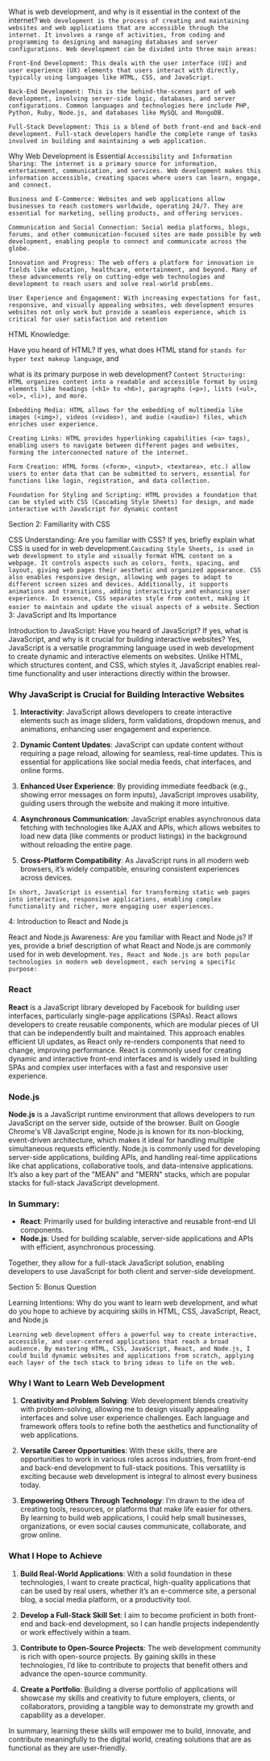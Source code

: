 What is web development, and why is it essential in the context of the internet?
``Web development is the process of creating and maintaining websites and web applications that are accessible through the internet. It involves a range of activities, from coding and programming to designing and managing databases and server configurations. Web development can be divided into three main areas:``

``Front-End Development: This deals with the user interface (UI) and user experience (UX) elements that users interact with directly, typically using languages like HTML, CSS, and JavaScript.``

``Back-End Development: This is the behind-the-scenes part of web development, involving server-side logic, databases, and server configurations. Common languages and technologies here include PHP, Python, Ruby, Node.js, and databases like MySQL and MongoDB.``

``Full-Stack Development: This is a blend of both front-end and back-end development. Full-stack developers handle the complete range of tasks involved in building and maintaining a web application.``

Why Web Development is Essential
``Accessibility and Information Sharing: The internet is a primary source for information, entertainment, communication, and services. Web development makes this information accessible, creating spaces where users can learn, engage, and connect.``

``Business and E-Commerce: Websites and web applications allow businesses to reach customers worldwide, operating 24/7. They are essential for marketing, selling products, and offering services.``

``Communication and Social Connection: Social media platforms, blogs, forums, and other communication-focused sites are made possible by web development, enabling people to connect and communicate across the globe.``

``Innovation and Progress: The web offers a platform for innovation in fields like education, healthcare, entertainment, and beyond. Many of these advancements rely on cutting-edge web technologies and development to reach users and solve real-world problems.``

`User Experience and Engagement: With increasing expectations for fast, responsive, and visually appealing websites, web development ensures websites not only work but provide a seamless experience, which is critical for user satisfaction and retention`

HTML Knowledge:

Have you heard of HTML? If yes, what does HTML stand for
`stands for hyper text makeup language`, and

 what is its primary purpose in web development?
`Content Structuring: HTML organizes content into a readable and accessible format by using elements like headings (<h1> to <h6>), paragraphs (<p>), lists (<ul>, <ol>, <li>), and more.`

``Embedding Media: HTML allows for the embedding of multimedia like images (<img>), videos (<video>), and audio (<audio>) files, which enriches user experience.``

``Creating Links: HTML provides hyperlinking capabilities (<a> tags), enabling users to navigate between different pages and websites, forming the interconnected nature of the internet.``

``Form Creation: HTML forms (<form>, <input>, <textarea>, etc.) allow users to enter data that can be submitted to servers, essential for functions like login, registration, and data collection.``

``Foundation for Styling and Scripting: HTML provides a foundation that can be styled with CSS (Cascading Style Sheets) for design, and made interactive with JavaScript for dynamic content``

Section 2: Familiarity with CSS

CSS Understanding:
Are you familiar with CSS? If yes, briefly explain what CSS is used for in web development.``Cascading Style Sheets, is used in web development to style and visually format HTML content on a webpage. It controls aspects such as colors, fonts, spacing, and layout, giving web pages their aesthetic and organized appearance. CSS also enables responsive design, allowing web pages to adapt to different screen sizes and devices. Additionally, it supports animations and transitions, adding interactivity and enhancing user experience. In essence, CSS separates style from content, making it easier to maintain and update the visual aspects of a website.``
Section 3: JavaScript and Its Importance

Introduction to JavaScript:
Have you heard of JavaScript? If yes, what is JavaScript, and why is it crucial for building interactive websites?
Yes, JavaScript is a versatile programming language used in web development to create dynamic and interactive elements on websites. Unlike HTML, which structures content, and CSS, which styles it, JavaScript enables real-time functionality and user interactions directly within the browser.
### Why JavaScript is Crucial for Building Interactive Websites

1. **Interactivity**: JavaScript allows developers to create interactive elements such as image sliders, form validations, dropdown menus, and animations, enhancing user engagement and experience.

2. **Dynamic Content Updates**: JavaScript can update content without requiring a page reload, allowing for seamless, real-time updates. This is essential for applications like social media feeds, chat interfaces, and online forms.

3. **Enhanced User Experience**: By providing immediate feedback (e.g., showing error messages on form inputs), JavaScript improves usability, guiding users through the website and making it more intuitive.

4. **Asynchronous Communication**: JavaScript enables asynchronous data fetching with technologies like AJAX and APIs, which allows websites to load new data (like comments or product listings) in the background without reloading the entire page.

5. **Cross-Platform Compatibility**: As JavaScript runs in all modern web browsers, it’s widely compatible, ensuring consistent experiences across devices.

``In short, JavaScript is essential for transforming static web pages into interactive, responsive applications, enabling complex functionality and richer, more engaging user experiences.``



 4: Introduction to React and Node.js

React and Node.js Awareness:
Are you familiar with React and Node.js? If yes, provide a brief description of what React and Node.js are commonly used for in web development.
``Yes, React and Node.js are both popular technologies in modern web development, each serving a specific purpose:``

### React
**React** is a JavaScript library developed by Facebook for building user interfaces, particularly single-page applications (SPAs). React allows developers to create reusable components, which are modular pieces of UI that can be independently built and maintained. This approach enables efficient UI updates, as React only re-renders components that need to change, improving performance. React is commonly used for creating dynamic and interactive front-end interfaces and is widely used in building SPAs and complex user interfaces with a fast and responsive user experience.

### Node.js
**Node.js** is a JavaScript runtime environment that allows developers to run JavaScript on the server side, outside of the browser. Built on Google Chrome's V8 JavaScript engine, Node.js is known for its non-blocking, event-driven architecture, which makes it ideal for handling multiple simultaneous requests efficiently. Node.js is commonly used for developing server-side applications, building APIs, and handling real-time applications like chat applications, collaborative tools, and data-intensive applications. It’s also a key part of the "MEAN" and "MERN" stacks, which are popular stacks for full-stack JavaScript development.

### In Summary:
- **React**: Primarily used for building interactive and reusable front-end UI components.
- **Node.js**: Used for building scalable, server-side applications and APIs with efficient, asynchronous processing. 

Together, they allow for a full-stack JavaScript solution, enabling developers to use JavaScript for both client and server-side development.

Section 5: Bonus Question

Learning Intentions:
Why do you want to learn web development, and what do you hope to achieve by acquiring skills in HTML, CSS, JavaScript, React, and Node.js

``Learning web development offers a powerful way to create interactive, accessible, and user-centered applications that reach a broad audience. By mastering HTML, CSS, JavaScript, React, and Node.js, I could build dynamic websites and applications from scratch, applying each layer of the tech stack to bring ideas to life on the web.``

### Why I Want to Learn Web Development

1. **Creativity and Problem Solving**: Web development blends creativity with problem-solving, allowing me to design visually appealing interfaces and solve user experience challenges. Each language and framework offers tools to refine both the aesthetics and functionality of web applications.

2. **Versatile Career Opportunities**: With these skills, there are opportunities to work in various roles across industries, from front-end and back-end development to full-stack positions. This versatility is exciting because web development is integral to almost every business today.

3. **Empowering Others Through Technology**: I’m drawn to the idea of creating tools, resources, or platforms that make life easier for others. By learning to build web applications, I could help small businesses, organizations, or even social causes communicate, collaborate, and grow online.

### What I Hope to Achieve

1. **Build Real-World Applications**: With a solid foundation in these technologies, I want to create practical, high-quality applications that can be used by real users, whether it’s an e-commerce site, a personal blog, a social media platform, or a productivity tool.

2. **Develop a Full-Stack Skill Set**: I aim to become proficient in both front-end and back-end development, so I can handle projects independently or work effectively within a team.

3. **Contribute to Open-Source Projects**: The web development community is rich with open-source projects. By gaining skills in these technologies, I’d like to contribute to projects that benefit others and advance the open-source community.

4. **Create a Portfolio**: Building a diverse portfolio of applications will showcase my skills and creativity to future employers, clients, or collaborators, providing a tangible way to demonstrate my growth and capability as a developer.

In summary, learning these skills will empower me to build, innovate, and contribute meaningfully to the digital world, creating solutions that are as functional as they are user-friendly.
